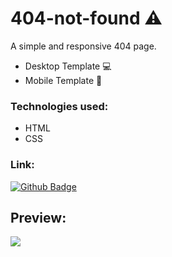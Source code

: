 # 404-not-found ⚠️

A simple and responsive 404 page.

- Desktop Template 💻
- Mobile Template 📱

### Technologies used:

- HTML
- CSS

### Link:
[![Github Badge](https://img.shields.io/badge/-GithubPages-violet?style=flat-square&logo=Github&logoColor=purple&link=https://maluhcosta.github.io/404-not-found/)](https://maluhcosta.github.io/404-not-found/)

## Preview:
![](https://cdn.glitch.com/b2f6e4e2-e263-463f-a21a-1a4f4787b181%2Fmobile.png?v=1598508310605)






